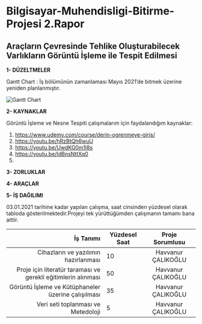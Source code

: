 # Bilgisayar-Muhendisligi-Bitirme-Projesi 2.Rapor
## Araçların Çevresinde Tehlike Oluşturabilecek Varlıkların Görüntü İşleme ile Tespit Edilmesi


**1- DÜZELTMELER**  

Gantt Chart : İş bölümünün zamanlaması Mayıs 2021’de bitmek üzerine yeniden planlanmıştır.

![Gantt Chart](https://user-images.githubusercontent.com/56633000/103461113-d9a06780-4d2c-11eb-9fb5-d78ce84d941e.PNG)  


**2- KAYNAKLAR**  

Görüntü İşleme ve Nesne Tespiti çalışmalarım için faydalandığım kaynaklar:

1. https://www.udemy.com/course/derin-ogrenmeye-giris/
2. https://youtu.be/hRzBtQh6wuU
3. https://youtu.be/UwdKG0m1I8s
4. https://youtu.be/IdBnsNttXq0
5. 


**3- ZORLUKLAR**  



**4- ARAÇLAR**  


**5- İŞ DAĞILIMI** 

03.01.2021 tarihine kadar yapılan çalışma, saat cinsinden yüzdesel olarak tabloda gösterilmektedir.Projeyi tek yürüttüğümden çalışmanın tamamı bana aittir.

                      
| İş Tanımı | Yüzdesel Saat | Proje Sorumlusu                      |                   
|--------:|----------------------------|:--------------------:|
| Cihazların ve yazılımın hazırlanması        |       10                     |           Havvanur ÇALIKOĞLU           |                 
| Proje için literatür taraması ve gerekli eğitimlerin alınması        |      50                      |      Havvanur ÇALIKOĞLU                  | 
| Görüntü İşleme ve Kütüphaneler üzerine çalışılması        |         35                   |           Havvanur ÇALIKOĞLU             |                   
| Veri seti toplanması ve Metedoloji        |                  5          |  Havvanur ÇALIKOĞLU  | 
                



